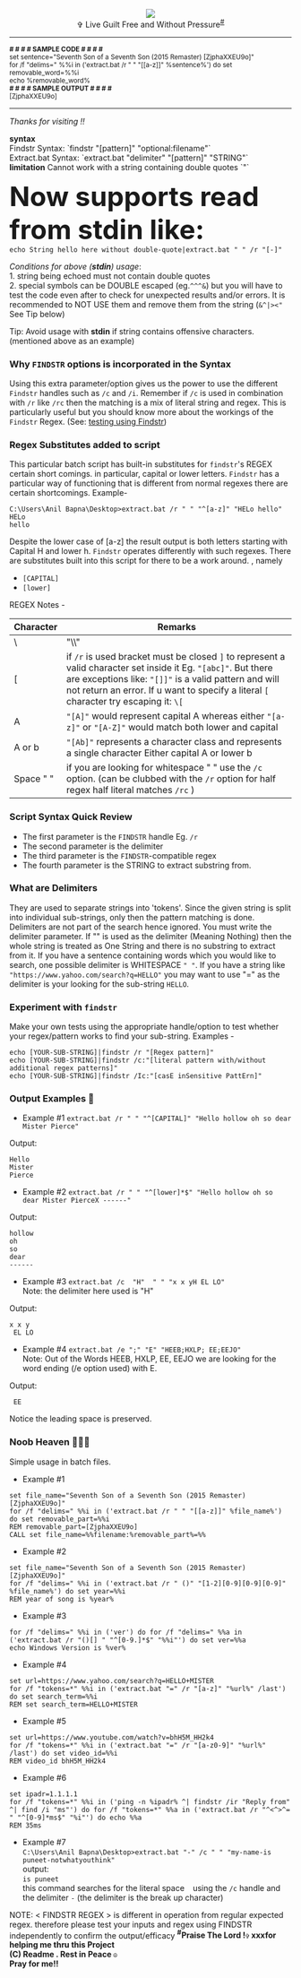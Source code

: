 <p align="center"><img src="https://github.com/17SABT71M3/ffstr.bat/blob/475e50d4692955fa92a766266b24a0869b84a432/the_line.png"><img>
<br>✞ Live Guilt Free and Without Pressure<sup><a href="#abcd">#</a></sup></p>

________

<SUP>
<b># # # # SAMPLE CODE # # # #<br></b>
set sentence="Seventh Son of a Seventh Son (2015 Remaster) [ZjphaXXEU9o]"<br>
for /f "delims=" %%i in ('extract.bat /r " " "[[a-z]]" %sentence%') do set removable_word=%%i<br>
echo %removable_word%<br>
<b># # # # SAMPLE OUTPUT # # # #</b><br>
[ZjphaXXEU9o]
 </SUP>
 
________
_Thanks for visiting !!_
 </p>
<b>syntax</b>
<br>Findstr Syntax: 
`findstr </option> "[pattern]" "optional:filename"`
<br>Extract.bat Syntax:
`extract.bat </option> "delimiter" "[pattern]" "STRING"`
<br><b>limitation</b> Cannot work with a string containing double quotes `"`

<font size=15><b>Now supports read from stdin like:</font></b>
<br>`echo String hello here without double-quote|extract.bat " " /r "[-]"`

_Conditions for above (**stdin**) usage_: <br>1. string being echoed must not contain double quotes
<br>2. special symbols can be DOUBLE escaped (eg.`^^^&`) but you will have to test the code even after to check for unexpected results and/or errors. It is recommended to NOT USE them and remove them from the string (`&^|><"` See Tip below)

Tip: Avoid usage with **stdin** if string contains offensive characters. (mentioned above as an example)

### Why `FINDSTR` options is incorporated in the Syntax
Using this extra parameter/option gives us the power to use the different `Findstr` handles such as `/c` and `/i`. Remember if `/c` is used in combination with `/r` like `/rc` then the matching is a mix of literal string and regex. This is particularly useful but you should know more about the workings of the `Findstr` Regex. (See: <a href="#findstr">testing using Findstr</a>)

### Regex Substitutes added to script
This particular batch script has built-in substitutes for `findstr`'s REGEX certain short comings. in particular, capital or lower letters. `Findstr` has a particular way of functioning that is different from normal regexes there are certain shortcomings. Example-
```
C:\Users\Anil Bapna\Desktop>extract.bat /r " " "^[a-z]" "HELo hello"
HELo
hello
```
Despite the lower case of [a-z] the result output is both letters starting with Capital H and lower h.
`Findstr` operates differently with such regexes. There are substitutes built into this script for there to be a work around.
, namely
- `[CAPITAL]`
- `[lower]`

REGEX Notes -

| Character       | Remarks          |
| --------------- | --------------- |
| \    | "\\\\"    |
| [   | if `/r` is used bracket must be closed `]` to represent a valid character set inside it Eg. `"[abc]"`. But there are exceptions like: `"[]]"` is a valid pattern and will not return an error. If u want to specify a literal `[` character try escaping it: `\[`  |
| A   | `"[A]"` would represent capital A whereas either `"[a-z]"` or `"[A-Z]"` would match both lower and capital   |
| A or b   | `"[Ab]"` represents a character class and represents a single character Either capital A or lower b  |
| Space " "    | if you are looking for whitespace " " use the `/c` option. (can be clubbed with the `/r` option for half regex half literal matches `/rc` )   |

### Script Syntax Quick Review
- The first parameter is the `FINDSTR` handle Eg. `/r`
- The second parameter is the delimiter
- The third parameter is the `FINDSTR`-compatible regex
- The fourth parameter is the STRING to extract substring from.


### What are Delimiters
They are used to separate strings into 'tokens'. Since the given string is split into individual sub-strings, only then the pattern matching is done. Delimiters are  not part of the search hence ignored. You must write the delimiter parameter. If "" is used as the delimiter (Meaning Nothing) then the whole string is treated as One String and there is no substring to extract from it. If you have a sentence containing words which you would like to search, one possible delimiter is WHITESPACE `" "`. If you have a string like `"https://www.yahoo.com/search?q=HELLO"` you may want to use "=" as the delimiter is your looking for the sub-string `HELLO`. 

### <a id="findstr"></a>Experiment with `findstr`
Make your own tests using the appropriate handle/option to test whether your regex/pattern works to find your sub-string.
Examples -
```
echo [YOUR-SUB-STRING]|findstr /r "[Regex pattern]"
echo [YOUR-SUB-STRING]|findstr /c:"[literal pattern with/without additional regex patterns]"
echo [YOUR-SUB-STRING]|findstr /Ic:"[casE inSensitive PattErn]"
```

### Output Examples  :newspaper:
- Example #1 ```extract.bat /r " " "^[CAPITAL]" "Hello hollow oh so dear Mister Pierce"```

Output:
```
Hello
Mister
Pierce
```
- Example #2 ```extract.bat /r " " "^[lower]*$" "Hello hollow oh so dear Mister PierceX ------"```

Output:
```
hollow
oh
so
dear
------
```
- Example #3 ```extract.bat /c  "H"  " " "x x yH EL LO"```
<br>Note: the delimiter here used is "H"

Output:
```
x x y
 EL LO
```
- Example #4 ```extract.bat /e ";" "E" "HEEB;HXLP; EE;EEJO"```
<br>Note: Out of the Words HEEB, HXLP, EE, EEJO we are looking for the word ending (/e option used) 
with E.

Output:
```
 EE
```
Notice the leading space is preserved.

### Noob Heaven :hear_no_evil::hear_no_evil:🥳
Simple usage in batch files.
- Example #1
```
set file_name="Seventh Son of a Seventh Son (2015 Remaster) [ZjphaXXEU9o]"
for /f "delims=" %%i in ('extract.bat /r " " "[[a-z]]" %file_name%') do set removable_part=%%i
REM removable_part=[ZjphaXXEU9o]
CALL set file_name=%%filename:%removable_part%=%%
```
- Example #2
```
set file_name="Seventh Son of a Seventh Son (2015 Remaster) [ZjphaXXEU9o]"
for /f "delims=" %%i in ('extract.bat /r " ()" "[1-2][0-9][0-9][0-9]" %file_name%') do set year=%%i
REM year of song is %year%
```
- Example #3
```
for /f "delims=" %%i in ('ver') do for /f "delims=" %%a in ('extract.bat /r "()[] " "^[0-9.]*$" "%%i"') do set ver=%%a
echo Windows Version is %ver%
```
- Example #4
```
set url=https://www.yahoo.com/search?q=HELLO+MISTER
for /f "tokens=*" %%i in ('extract.bat "=" /r "[a-z]" "%url%" /last') do set search_term=%%i
REM set search_term=HELLO+MISTER
```
- Example #5
```
set url=https://www.youtube.com/watch?v=bhH5M_HH2k4
for /f "tokens=*" %%i in ('extract.bat "=" /r "[a-z0-9]" "%url%" /last') do set video_id=%%i
REM video_id bhH5M_HH2k4
```
- Example #6
```
set ipadr=1.1.1.1
for /f "tokens=*" %%i in ('ping -n %ipadr% ^| findstr /ir "Reply from" ^| find /i "ms"') do for /f "tokens=*" %%a in ('extract.bat /r "^<^>^= " "^[0-9]*ms$" "%i"') do echo %%a
REM 35ms
```
- Example #7<br>
`C:\Users\Anil Bapna\Desktop>extract.bat "-" /c " " "my-name-is puneet-notwhatyouthink"`<br>output:<br>
`is puneet`<br>this command searches for the literal space ` ` using the `/c` handle and the delimiter `-` (the delimiter is the break up character) 

NOTE: < FINDSTR REGEX > is different in operation from regular expected regex. therefore please test your inputs and regex using FINDSTR independently to confirm the output/efficacy
<b>
<a id="abcd"><sup>#</a></sup>Praise The Lord !`✞` xxxfor helping me thru this Project
<br>(C) Readme . Rest in Peace `☮`
<br><b>Pray for me!!
